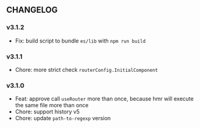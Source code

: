 ## CHANGELOG

### v3.1.2

- Fix: build script to bundle `es/lib` with `npm run build`

### v3.1.1

- Chore: more strict check `routerConfig.InitialComponent`

### v3.1.0

- Feat: approve call `useRouter` more than once, because hmr will execute the same file more than once
- Chore: support history v5
- Chore: update `path-to-regexp` version
